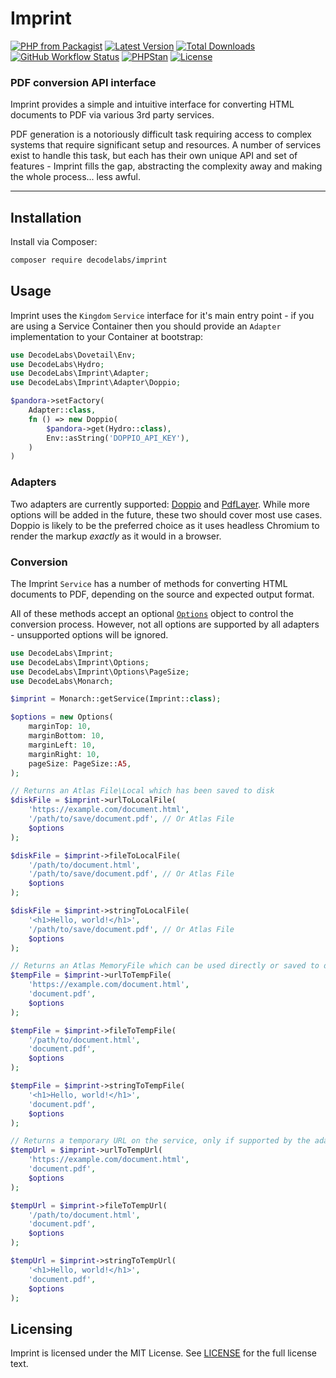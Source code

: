 # Imprint

[![PHP from Packagist](https://img.shields.io/packagist/php-v/decodelabs/imprint?style=flat)](https://packagist.org/packages/decodelabs/imprint)
[![Latest Version](https://img.shields.io/packagist/v/decodelabs/imprint.svg?style=flat)](https://packagist.org/packages/decodelabs/imprint)
[![Total Downloads](https://img.shields.io/packagist/dt/decodelabs/imprint.svg?style=flat)](https://packagist.org/packages/decodelabs/imprint)
[![GitHub Workflow Status](https://img.shields.io/github/actions/workflow/status/decodelabs/imprint/integrate.yml?branch=develop)](https://github.com/decodelabs/imprint/actions/workflows/integrate.yml)
[![PHPStan](https://img.shields.io/badge/PHPStan-enabled-44CC11.svg?longCache=true&style=flat)](https://github.com/phpstan/phpstan)
[![License](https://img.shields.io/packagist/l/decodelabs/imprint?style=flat)](https://packagist.org/packages/decodelabs/imprint)

### PDF conversion API interface

Imprint provides a simple and intuitive interface for converting HTML documents to PDF via various 3rd party services.

PDF generation is a notoriously difficult task requiring access to complex systems that require significant setup and resources. A number of services exist to handle this task, but each has their own unique API and set of features - Imprint fills the gap, abstracting the complexity away and making the whole process... less awful.

---

## Installation

Install via Composer:

```bash
composer require decodelabs/imprint
```

## Usage

Imprint uses the `Kingdom` `Service` interface for it's main entry point - if you are using a Service Container then you should provide an `Adapter` implementation to your Container at bootstrap:

```php
use DecodeLabs\Dovetail\Env;
use DecodeLabs\Hydro;
use DecodeLabs\Imprint\Adapter;
use DecodeLabs\Imprint\Adapter\Doppio;

$pandora->setFactory(
    Adapter::class,
    fn () => new Doppio(
        $pandora->get(Hydro::class),
        Env::asString('DOPPIO_API_KEY'),
    )
)
```

### Adapters

Two adapters are currently supported: [Doppio](https://doppio.sh/) and [PdfLayer](https://pdflayer.com/). While more options will be added in the future, these two should cover most use cases. Doppio is likely to be the preferred choice as it uses headless Chromium to render the markup _exactly_ as it would in a browser.


### Conversion

The Imprint `Service` has a number of methods for converting HTML documents to PDF, depending on the source and expected output format.

All of these methods accept an optional [`Options`](./src/Imprint/Options.php) object to control the conversion process. However, not all options are supported by all adapters - unsupported options will be ignored.

```php
use DecodeLabs\Imprint;
use DecodeLabs\Imprint\Options;
use DecodeLabs\Imprint\Options\PageSize;
use DecodeLabs\Monarch;

$imprint = Monarch::getService(Imprint::class);

$options = new Options(
    marginTop: 10,
    marginBottom: 10,
    marginLeft: 10,
    marginRight: 10,
    pageSize: PageSize::A5,
);

// Returns an Atlas File\Local which has been saved to disk
$diskFile = $imprint->urlToLocalFile(
    'https://example.com/document.html',
    '/path/to/save/document.pdf', // Or Atlas File
    $options
);

$diskFile = $imprint->fileToLocalFile(
    '/path/to/document.html',
    '/path/to/save/document.pdf', // Or Atlas File
    $options
);

$diskFile = $imprint->stringToLocalFile(
    '<h1>Hello, world!</h1>',
    '/path/to/save/document.pdf', // Or Atlas File
    $options
);

// Returns an Atlas MemoryFile which can be used directly or saved to disk
$tempFile = $imprint->urlToTempFile(
    'https://example.com/document.html',
    'document.pdf',
    $options
);

$tempFile = $imprint->fileToTempFile(
    '/path/to/document.html',
    'document.pdf',
    $options
);

$tempFile = $imprint->stringToTempFile(
    '<h1>Hello, world!</h1>',
    'document.pdf',
    $options
);

// Returns a temporary URL on the service, only if supported by the adapter
$tempUrl = $imprint->urlToTempUrl(
    'https://example.com/document.html',
    'document.pdf',
    $options
);

$tempUrl = $imprint->fileToTempUrl(
    '/path/to/document.html',
    'document.pdf',
    $options
);

$tempUrl = $imprint->stringToTempUrl(
    '<h1>Hello, world!</h1>',
    'document.pdf',
    $options
);
```

## Licensing

Imprint is licensed under the MIT License. See [LICENSE](./LICENSE) for the full license text.
